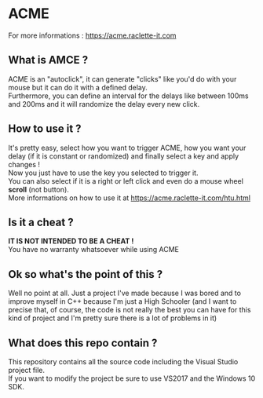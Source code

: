 # ACME
For more informations : https://acme.raclette-it.com
## What is AMCE ?
ACME is an "autoclick", it can generate "clicks" like you'd do with your mouse but it can do it with a defined delay.
<br>Furthermore, you can define an interval for the delays like between 100ms and 200ms and it will randomize the delay every new click.
## How to use it ? 
It's pretty easy, select how you want to trigger ACME, how you want your delay (if it is constant or randomized) and finally select a key and apply changes !
<br>Now you just have to use the key you selected to trigger it.
<br>You can also select if it is a right or left click and even do a mouse wheel **scroll** (not button).
<br>More informations on how to use it at https://acme.raclette-it.com/htu.html
## Is it a cheat ? 
**IT IS NOT INTENDED TO BE A CHEAT !**
<br>You have no warranty whatsoever while using ACME
## Ok so what's the point of this ?
Well no point at all. Just a project I've made because I was bored and to improve myself in C++ because I'm just a High Schooler 
(and I want to precise that, of course, the code is not really the best you can have for this kind of project and I'm pretty sure 
there is a lot of problems in it)
## What does this repo contain ? 
This repository contains all the source code including the Visual Studio project file.
<br>If you want to modify the project be sure to use VS2017 and the Windows 10 SDK.
## 
